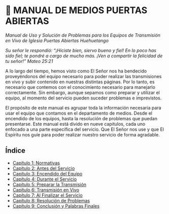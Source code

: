 # 📖 MANUAL DE MEDIOS PUERTAS ABIERTAS
*Manual de Uso y Solución de Problemas para los Equipos de Transmisión en Vivo de Iglesia Puertas Abiertas Huehuetango*

*Su señor le respondió: “¡Hiciste bien, siervo bueno y fiel! En lo poco has sido fiel; te pondré a cargo de mucho más. ¡Ven a compartir la felicidad de tu señor!”
Mateo 25:21*

A lo largo del tiempo, hemos visto como El Señor nos ha bendecido proveyéndonos del equipo necesario para poder realizar las transmisiones en vivo y subir contenido en nuestras distintas páginas. Por lo tanto, es necesario que contemos con el conocimiento necesario para manejarlo correctamente. Sin embargo, aunque sepamos como preparar y utilizar el equipo, al momento del servicio pueden suceder problemas e imprevistos.

El propósito de este manual es agrupar toda la información necesaria para usar el equipo que contamos en el departamento de medios. Desde el encendido de los equipos, hasta la resolución de problemas que puedan presentarse. Este manual está divido en nueve capitulos, cada uno enfocado a una parte específica del servicio. Que El Señor nos use y que El Espíritu nos guíe para poder realizar nuestro servicio de forma agradable.

## Índice
* [Capítulo 1: Normativas](capitulo-01.md)
* [Capítulo 2: Antes del Servicio](capitulo-02.md)
* [Capítulo 3: Encendido del Equipo](capitulo-03.md)
* [Capítulo 4: Durante el Servicio](capitulo-04.md)
* [Capítulo 5: Preparar la Transmisión](capitulo-05.md)
* [Capítulo 6: Transmisión en Vivo](capitulo-06.md)
* [Capítulo 7: Al Finalizar el Servicio](capitulo-07.md)
* [Capítulo 8: Resolución de Problemas](capitulo-08.md)
* [Capítulo 9: Conclusión y Palabras Finales](capitulo-09.md)
